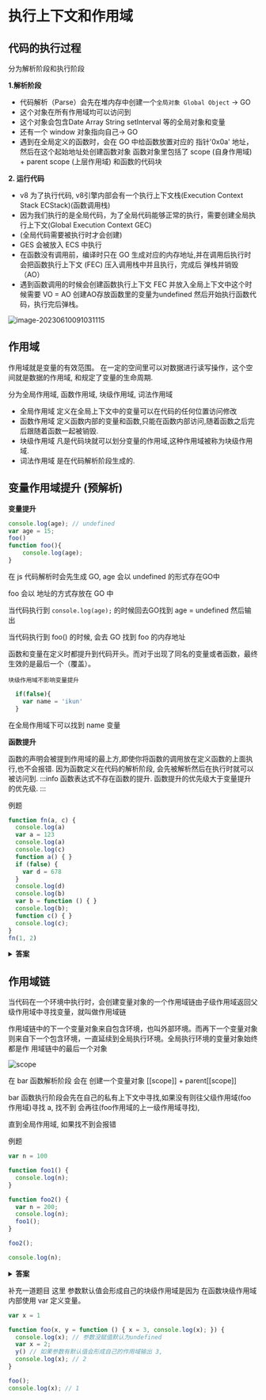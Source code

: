 # 执行上下文和作用域
## 代码的执行过程

分为解析阶段和执行阶段

**1.解析阶段**
  - 代码解析（Parse）会先在堆内存中创建一个`全局对象 Global Object` -> GO
  - 这个对象在所有作用域均可以访问到
  - 这个对象会包含Date Array String setInterval 等的全局对象和变量
  - 还有一个 window 对象指向自己-> GO
  - 遇到在全局定义的函数时，会在 GO 中给函数放置对应的 指针'0x0a' 地址，然后在这个起始地址处创建函数对象
    函数对象里包括了 scope (自身作用域) + parent scope (上层作用域) 和函数的代码块

**2. 运行代码**
 *  v8 为了执行代码, v8引擎内部会有一个执行上下文栈(Execution Context Stack ECStack)(函数调用栈)
 *  因为我们执行的是全局代码，为了全局代码能够正常的执行，需要创建全局执行上下文(Global Execution Context GEC)
 *  (全局代码需要被执行时才会创建)
 *  GES 会被放入 ECS 中执行
 *  在函数没有调用前，编译时只在 GO 生成对应的内存地址,并在调用后执行时会把函数执行上下文 (FEC) 压入调用栈中并且执行，完成后  弹栈并销毁（AO）
 * 遇到函数调用的时候会创建函数执行上下文 FEC 并放入全局上下文中这个时候需要 VO = AO 创建AO存放函数里的变量为undefined 然后开始执行函数代码，执行完后弹栈。

![image-20230610091031115](https://cyzblog-1305365553.cos.ap-guangzhou.myqcloud.com/image-20230610091031115.png)


## 作用域

作用域就是变量的有效范围。 在一定的空间里可以对数据进行读写操作，这个空间就是数据的作用域,
和规定了变量的生命周期.

分为全局作用域, 函数作用域,  块级作用域, 词法作用域

- 全局作用域 定义在全局上下文中的变量可以在代码的任何位置访问修改
- 函数作用域 定义函数内部的变量和函数,只能在函数内部访问,随着函数之后完后跟随着函数一起被销毁.
- 块级作用域 凡是代码块就可以划分变量的作用域,这种作用域被称为块级作用域.
- 词法作用域 是在代码解析阶段生成的.


## 变量作用域提升 (预解析)
**变量提升**
```js
console.log(age); // undefined
var age = 15;
foo()
function foo(){
    console.log(age);
}
```
在 js 代码解析时会先生成 GO, age 会以 undefined 的形式存在GO中

foo 会以 地址的方式存放在 GO 中

当代码执行到 `console.log(age);` 的时候回去GO找到 age = undefined 然后输出

当代码执行到 foo() 的时候, 会去 GO 找到 foo 的内存地址

函数和变量在定义时都提升到代码开头。而对于出现了同名的变量或者函数，最终生效的是最后一个（覆盖）。

`块级作用域不影响变量提升`
```js
  if(false){
    var name = 'ikun'
  }
```
在全局作用域下可以找到 name 变量

**函数提升**

函数的声明会被提到作用域的最上方,即使你将函数的调用放在定义函数的上面执行,也不会报错.
因为函数定义在代码的解析阶段, 会先被解析然后在执行时就可以被访问到.
:::info
函数表达式不存在函数的提升. 函数提升的优先级大于变量提升的优先级.
:::

例题
```js
function fn(a, c) {
  console.log(a)
  var a = 123
  console.log(a)
  console.log(c)
  function a() { }
  if (false) {
    var d = 678
  }
  console.log(d)
  console.log(b)
  var b = function () { }
  console.log(b);
  function c() { }
  console.log(c);
}
fn(1, 2)
```
<details><summary><b>答案</b></summary>
<p>
在 node 运行结果为

[Function: a]

123

[Function: c]

undefined

undefined

[Function: b]

[Function: c]

解释第一个 1. 函数的提升覆盖参数赋值
d 输出 undefined 是因为 `块级作用域不影响变量提升`

第一个 b 输出 undefined 是因为 `函数表达式不存在函数的提升`
最后一个输出 函数 c 是因为变量提升在参数赋值后面。因此 c = 2 被覆盖成 [Function: c]
</p>
</details>

## 作用域链
当代码在一个环境中执行时，会创建变量对象的一个作用域链由子级作用域返回父级作用域中寻找变量，就叫做作用域链

作用域链中的下一个变量对象来自包含环境，也叫外部环境。而再下一个变量对象
则来自下一个包含环境，一直延续到全局执行环境。全局执行环境的变量对象始终都是作
用域链中的最后一个对象

![scope](https://cyzblog-1305365553.cos.ap-guangzhou.myqcloud.com/scope.png)


在 bar 函数解析阶段 会在 创建一个变量对象 [[scope]] + parent[[scope]]

bar 函数执行阶段会先在自己的私有上下文中寻找,如果没有则往父级作用域(foo作用域)寻找 a, 找不到 会再往(foo作用域的上一级作用域寻找),

直到全局作用域, 如果找不到会报错

例题

```js
var n = 100

function foo1() {
  console.log(n);
}

function foo2() {
  var n = 200;
  console.log(n);
  foo1();
}

foo2();

console.log(n);
```

<details><summary><b>答案</b></summary>
<p>
200 100 100

foo1() 函数作用域定义在全局作用域下,会先在自己的函数作用域下查找 n, 找不到则往全局作用域下寻找.
</p>
</details>


补充一道题目
这里 参数默认值会形成自己的块级作用域是因为 在函数块级作用域内部使用 var 定义变量。
```js
var x = 1

function foo(x, y = function () { x = 3, console.log(x); }) {
  console.log(x); // 参数没赋值默认为undefined
  var x = 2;
  y() // 如果参数有默认值会形成自己的作用域输出 3,
  console.log(x); // 2
}

foo();
console.log(x); // 1
```


